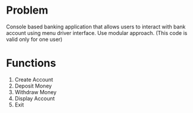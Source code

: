 # Problem

Console based banking application that allows users to interact with bank account using menu driver interface.
Use modular approach.
(This code is valid only for one user)

# Functions

1. Create Account
2. Deposit Money
3. Withdraw Money
4. Display Account
5. Exit